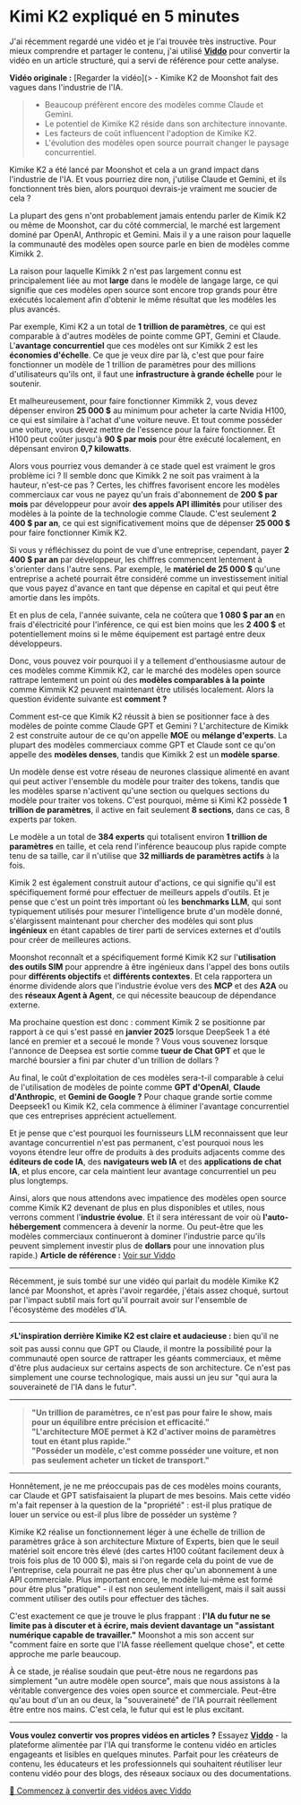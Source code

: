 # Kimi K2 expliqué en 5 minutes

J'ai récemment regardé une vidéo et je l'ai trouvée très instructive. Pour mieux comprendre et partager le contenu, j'ai utilisé **[Viddo](https://viddo.pro/)** pour convertir la vidéo en un article structuré, qui a servi de référence pour cette analyse.

**Vidéo originale :** [Regarder la vidéo](> - Kimike K2 de Moonshot fait des vagues dans l'industrie de l'IA.
> - Beaucoup préfèrent encore des modèles comme Claude et Gemini.
> - Le potentiel de Kimike K2 réside dans son architecture innovante.
> - Les facteurs de coût influencent l'adoption de Kimike K2.
> - L'évolution des modèles open source pourrait changer le paysage concurrentiel.

Kimike K2 a été lancé par Moonshot et cela a un grand impact dans l'industrie de l'IA. Et vous pourriez dire non, j'utilise Claude et Gemini, et ils fonctionnent très bien, alors pourquoi devrais-je vraiment me soucier de cela ?

La plupart des gens n'ont probablement jamais entendu parler de Kimik K2 ou même de Moonshot, car du côté commercial, le marché est largement dominé par OpenAI, Anthropic et Gemini. Mais il y a une raison pour laquelle la communauté des modèles open source parle en bien de modèles comme Kimikk 2.

La raison pour laquelle Kimikk 2 n'est pas largement connu est principalement liée au mot **large** dans le modèle de langage large, ce qui signifie que ces modèles open source sont encore trop grands pour être exécutés localement afin d'obtenir le même résultat que les modèles les plus avancés.

Par exemple, Kimi K2 a un total de **1 trillion de paramètres**, ce qui est comparable à d'autres modèles de pointe comme GPT, Gemini et Claude. L'**avantage concurrentiel** que ces modèles ont sur Kimikk 2 est les **économies d'échelle**. Ce que je veux dire par là, c'est que pour faire fonctionner un modèle de 1 trillion de paramètres pour des millions d'utilisateurs qu'ils ont, il faut une **infrastructure à grande échelle** pour le soutenir.

Et malheureusement, pour faire fonctionner Kimmikk 2, vous devez dépenser environ **25 000 $** au minimum pour acheter la carte Nvidia H100, ce qui est similaire à l'achat d'une voiture neuve. Et tout comme posséder une voiture, vous devez mettre de l'essence pour la faire fonctionner. Et H100 peut coûter jusqu'à **90 $ par mois** pour être exécuté localement, en dépensant environ **0,7 kilowatts**.

Alors vous pourriez vous demander à ce stade quel est vraiment le gros problème ici ? Il semble donc que Kimikk 2 ne soit pas vraiment à la hauteur, n'est-ce pas ? Certes, les chiffres favorisent encore les modèles commerciaux car vous ne payez qu'un frais d'abonnement de **200 $ par mois** par développeur pour avoir **des appels API illimités** pour utiliser des modèles à la pointe de la technologie comme Claude. C'est seulement **2 400 $ par an**, ce qui est significativement moins que de dépenser **25 000 $** pour faire fonctionner Kimik K2.

Si vous y réfléchissez du point de vue d'une entreprise, cependant, payer **2 400 $ par an** par développeur, les chiffres commencent lentement à s'orienter dans l'autre sens. Par exemple, le **matériel de 25 000 $** qu'une entreprise a acheté pourrait être considéré comme un investissement initial que vous payez d'avance en tant que dépense en capital et qui peut être amortie dans les impôts.

Et en plus de cela, l'année suivante, cela ne coûtera que **1 080 $ par an** en frais d'électricité pour l'inférence, ce qui est bien moins que les **2 400 $** et potentiellement moins si le même équipement est partagé entre deux développeurs.

Donc, vous pouvez voir pourquoi il y a tellement d'enthousiasme autour de ces modèles comme Kimmik K2, car le marché des modèles open source rattrape lentement un point où des **modèles comparables à la pointe** comme Kimmik K2 peuvent maintenant être utilisés localement. Alors la question évidente suivante est **comment ?**

Comment est-ce que Kimik K2 réussit à bien se positionner face à des modèles de pointe comme Claude GPT et Gemini ? L'architecture de Kimikk 2 est construite autour de ce qu'on appelle **MOE** ou **mélange d'experts**. La plupart des modèles commerciaux comme GPT et Claude sont ce qu'on appelle des **modèles denses**, tandis que Kimikk 2 est un **modèle sparse**.

Un modèle dense est votre réseau de neurones classique alimenté en avant qui peut activer l'ensemble du modèle pour traiter des tokens, tandis que les modèles sparse n'activent qu'une section ou quelques sections du modèle pour traiter vos tokens. C'est pourquoi, même si Kimi K2 possède **1 trillion de paramètres**, il active en fait seulement **8 sections**, dans ce cas, 8 experts par token.

Le modèle a un total de **384 experts** qui totalisent environ **1 trillion de paramètres** en taille, et cela rend l'inférence beaucoup plus rapide compte tenu de sa taille, car il n'utilise que **32 milliards de paramètres actifs** à la fois.

Kimik 2 est également construit autour d'actions, ce qui signifie qu'il est spécifiquement formé pour effectuer de meilleurs appels d'outils. Et je pense que c'est un point très important où les **benchmarks LLM**, qui sont typiquement utilisés pour mesurer l'intelligence brute d'un modèle donné, s'élargissent maintenant pour chercher des modèles qui sont plus **ingénieux** en étant capables de tirer parti de services externes et d'outils pour créer de meilleures actions.

Moonshot reconnaît et a spécifiquement formé Kimik K2 sur l'**utilisation des outils SIM** pour apprendre à être ingénieux dans l'appel des bons outils pour **différents objectifs** et **différents contextes**. Et cela rapportera un énorme dividende alors que l'industrie évolue vers des **MCP** et des **A2A** ou des **réseaux Agent à Agent**, ce qui nécessite beaucoup de dépendance externe.

Ma prochaine question est donc : comment Kimik 2 se positionne par rapport à ce qui s'est passé en **janvier 2025** lorsque DeepSeek 1 a été lancé en premier et a secoué le monde ? Vous vous souvenez lorsque l'annonce de Deepsea est sortie comme **tueur de Chat GPT** et que le marché boursier a fini par chuter d'un trillion de dollars ?

Au final, le coût d'exploitation de ces modèles sera-t-il comparable à celui de l'utilisation de modèles de pointe comme **GPT d'OpenAI**, **Claude d'Anthropic**, et **Gemini de Google ?** Pour chaque grande sortie comme Deepseek1 ou Kimik K2, cela commence à éliminer l'avantage concurrentiel que ces entreprises apprécient actuellement.

Et je pense que c'est pourquoi les fournisseurs LLM reconnaissent que leur avantage concurrentiel n'est pas permanent, c'est pourquoi nous les voyons étendre leur offre de produits à des produits adjacents comme des **éditeurs de code IA**, des **navigateurs web IA** et des **applications de chat IA**, et plus encore, car cela maintient leur avantage concurrentiel un peu plus longtemps.

Ainsi, alors que nous attendons avec impatience des modèles open source comme Kimik K2 devenant de plus en plus disponibles et utiles, nous verrons comment l'**industrie évolue**. Et il sera intéressant de voir où **l'auto-hébergement** commencera à devenir la norme. Ou peut-être que les modèles commerciaux continueront à dominer l'industrie parce qu'ils peuvent simplement investir plus de **dollars** pour une innovation plus rapide.)
**Article de référence :** [Voir sur Viddo](https://viddo.pro/zh/video-result/72068e82-62a8-4ef9-b6f8-09eaae0e0b0a)

---

Récemment, je suis tombé sur une vidéo qui parlait du modèle Kimike K2 lancé par Moonshot, et après l'avoir regardée, j'étais assez choqué, surtout par l'impact subtil mais fort qu'il pourrait avoir sur l'ensemble de l'écosystème des modèles d'IA.

---

**⚡️L'inspiration derrière Kimike K2 est claire et audacieuse :** bien qu'il ne soit pas aussi connu que GPT ou Claude, il montre la possibilité pour la communauté open source de rattraper les géants commerciaux, et même d'être plus audacieux sur certains aspects de son architecture. Ce n'est pas simplement une course technologique, mais aussi un jeu sur "qui aura la souveraineté de l'IA dans le futur".

---

> **"Un trillion de paramètres, ce n'est pas pour faire le show, mais pour un équilibre entre précision et efficacité."**  
> **"L'architecture MOE permet à K2 d'activer moins de paramètres tout en étant plus rapide."**  
> **"Posséder un modèle, c'est comme posséder une voiture, et non pas seulement acheter un ticket de transport."**

---

Honnêtement, je ne me préoccupais pas de ces modèles moins courants, car Claude et GPT satisfaisaient la plupart de mes besoins. Mais cette vidéo m'a fait repenser à la question de la "propriété" : est-il plus pratique de louer un service ou est-il plus libre de posséder un système ?

Kimike K2 réalise un fonctionnement léger à une échelle de trillion de paramètres grâce à son architecture Mixture of Experts, bien que le seuil matériel soit encore très élevé (des cartes H100 coûtant facilement deux à trois fois plus de 10 000 $), mais si l'on regarde cela du point de vue de l'entreprise, cela pourrait ne pas être plus cher qu'un abonnement à une API commerciale. Plus important encore, le modèle lui-même est formé pour être plus "pratique" - il est non seulement intelligent, mais il sait aussi comment utiliser des outils pour effectuer des tâches.

C'est exactement ce que je trouve le plus frappant : **l'IA du futur ne se limite pas à discuter et à écrire, mais devient davantage un "assistant numérique capable de travailler."** Moonshot a mis son accent sur "comment faire en sorte que l'IA fasse réellement quelque chose", et cette approche me parle beaucoup.

À ce stade, je réalise soudain que peut-être nous ne regardons pas simplement "un autre modèle open source", mais que nous assistons à la véritable convergence des voies open source et commerciale. Peut-être qu'au bout d'un an ou deux, la "souveraineté" de l'IA pourrait réellement être entre nos mains. C'est cela, le futur qui est le plus excitant.

---

**Vous voulez convertir vos propres vidéos en articles ?** Essayez **[Viddo](https://viddo.pro/)** - la plateforme alimentée par l'IA qui transforme le contenu vidéo en articles engageants et lisibles en quelques minutes. Parfait pour les créateurs de contenu, les éducateurs et les professionnels qui souhaitent réutiliser leur contenu vidéo pour des blogs, des réseaux sociaux ou des documentations.

[🚀 Commencez à convertir des vidéos avec Viddo](https://viddo.pro/)